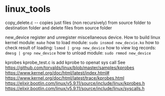 # linux_tools
copy_delete.c -- copies just files (non recursively) from source folder to destination folder and delete files from source folder

new_device
register and unregister miscellaneous device.
How to build linux kernel module:
```make```
how to load module:
```sudo insmod new_decvie.ko```
how to check result of loading:
```lsmod | grep new_device```
how to view log records:
```dmesg | grep new_device```
how to unload module:
```sudo rmmod new_device```

kprobes
kprobe_test.c is add kprobe to openat sys call
See https://github.com/torvalds/linux/blob/master/samples/kprobes
https://www.kernel.org/doc/html/latest/index.html#
https://www.kernel.org/doc/html/latest/trace/kprobes.html
https://elixir.bootlin.com/linux/v5.9.11/source/include/linux/kprobes.h
https://elixir.bootlin.com/linux/v5.9.11/source/include/linux/syscalls.h